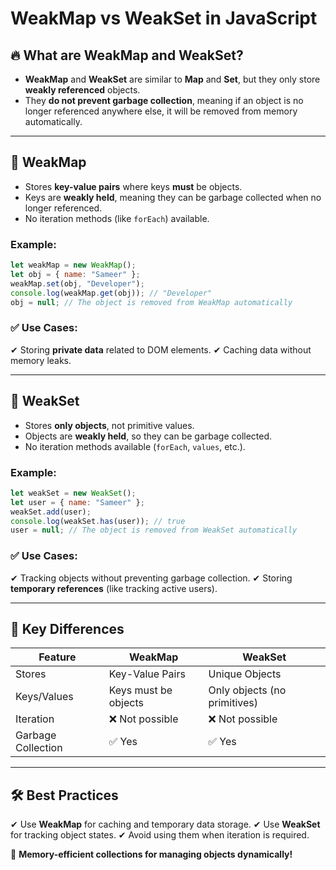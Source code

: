 # WeakMap vs WeakSet in JavaScript

## 🔥 What are WeakMap and WeakSet?
- **WeakMap** and **WeakSet** are similar to **Map** and **Set**, but they only store **weakly referenced** objects.
- They **do not prevent garbage collection**, meaning if an object is no longer referenced anywhere else, it will be removed from memory automatically.

---

## 🎯 WeakMap
- Stores **key-value pairs** where keys **must** be objects.
- Keys are **weakly held**, meaning they can be garbage collected when no longer referenced.
- No iteration methods (like `forEach`) available.

### Example:
```js
let weakMap = new WeakMap();
let obj = { name: "Sameer" };
weakMap.set(obj, "Developer");
console.log(weakMap.get(obj)); // "Developer"
obj = null; // The object is removed from WeakMap automatically
```

### ✅ Use Cases:
✔ Storing **private data** related to DOM elements.
✔ Caching data without memory leaks.

---

## 🎯 WeakSet
- Stores **only objects**, not primitive values.
- Objects are **weakly held**, so they can be garbage collected.
- No iteration methods available (`forEach`, `values`, etc.).

### Example:
```js
let weakSet = new WeakSet();
let user = { name: "Sameer" };
weakSet.add(user);
console.log(weakSet.has(user)); // true
user = null; // The object is removed from WeakSet automatically
```

### ✅ Use Cases:
✔ Tracking objects without preventing garbage collection.
✔ Storing **temporary references** (like tracking active users).

---

## 🚀 Key Differences
| Feature     | WeakMap | WeakSet |
|------------|---------|---------|
| Stores     | Key-Value Pairs | Unique Objects |
| Keys/Values | Keys must be objects | Only objects (no primitives) |
| Iteration  | ❌ Not possible | ❌ Not possible |
| Garbage Collection | ✅ Yes | ✅ Yes |

---

## 🛠️ Best Practices
✔ Use **WeakMap** for caching and temporary data storage.
✔ Use **WeakSet** for tracking object states.
✔ Avoid using them when iteration is required.

🚀 **Memory-efficient collections for managing objects dynamically!**

